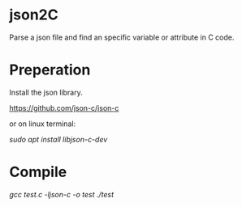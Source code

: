 # json2C
Parse a json file and find an specific variable or attribute in C code.

# Preperation
Install the json library.

https://github.com/json-c/json-c

or on linux terminal:

_sudo apt install libjson-c-dev_

# Compile
_gcc test.c -ljson-c -o test
./test_
